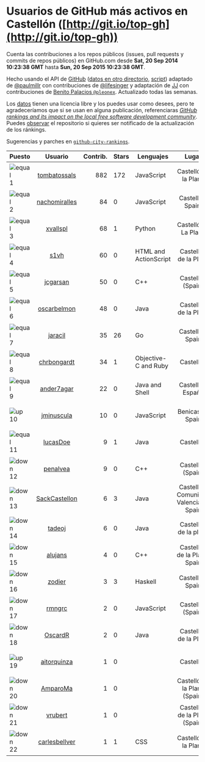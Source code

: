 
# Usuarios de GitHub más activos en Castellón ([http://git.io/top-gh](http://git.io/top-gh))



  Cuenta las contribuciones a los repos públicos (issues, pull requests y commits de repos públicos) en GitHub.com desde  **Sat, 20 Sep 2014 10:23:38 GMT** hasta **Sun, 20 Sep 2015 10:23:38 GMT**.

  Hecho usando el API de [GitHub](http://github.com) ([datos en otro directorio](https://github.com/JJ/top-github-users-data/tree/master/data), [script](https://github.com/JJ/top-github-users)) adaptado de [@paulmillr](https://github.com/paulmillr) con contribuciones de [@lifesinger](https://github.com/lifesinger) y adaptación de [JJ](http://jj.github.io) con contribuciones de [Benito Palacios `@pleonex`](http://github.com/pleonex). Actualizado todas las semanas.

  Los [datos](https://github.com/JJ/top-github-users-data/tree/master/data) tienen una licencia libre y los puedes usar como desees, pero te agradeceríamos que si se usan en alguna publicación, referenciaras [*GitHub rankings and its impact on the local free software development community*](https://thewinnower.com/papers/github-rankings-and-its-impact-on-the-local-free-software-development-community). Puedes [observar](https://github.com/JJ/top-github-users-data/subscription) el repositorio si quieres ser notificado de la actualización de los ránkings.

  Sugerencias y parches en [`github-city-rankings`](http://github.com/JJ/github-city-rankings).


| Puesto   |  Usuario  |Contrib.| Stars | Lenguajes   |      Lugar      |  Avatar  |
|----------|:---------:|-------:|-------|-------------|:---------------:|----------|
|![equal](https://raw.githubusercontent.com/JJ/github-city-rankings/master/img/equal.gif) 1 | [tombatossals](https://github.com/tombatossals) | 882 | 172 | JavaScript | Castelló de la Plana | <img src='https://avatars1.githubusercontent.com/u/124169?v=3&s=64' width="64" title='David Rubert'> |
|![equal](https://raw.githubusercontent.com/JJ/github-city-rankings/master/img/equal.gif) 2 | [nachomiralles](https://github.com/nachomiralles) | 84 | 0 | JavaScript | Castellón, Spain. | <img src='https://avatars1.githubusercontent.com/u/4831513?v=3&s=64' width="64" title='Nacho Miralles'> |
|![equal](https://raw.githubusercontent.com/JJ/github-city-rankings/master/img/equal.gif) 3 | [xvallspl](https://github.com/xvallspl) | 68 | 1 | Python | Castelló de La Plana | <img src='https://avatars0.githubusercontent.com/u/867299?v=3&s=64' width="64" title='Xavier'> |
|![equal](https://raw.githubusercontent.com/JJ/github-city-rankings/master/img/equal.gif) 4 | [s1vh](https://github.com/s1vh) | 60 | 0 | HTML and ActionScript | Castellón de la Plana | <img src='https://avatars2.githubusercontent.com/u/9099118?v=3&s=64' width="64" title='Miguel Campins'> |
|![equal](https://raw.githubusercontent.com/JJ/github-city-rankings/master/img/equal.gif) 5 | [jcgarsan](https://github.com/jcgarsan) | 50 | 0 | C++ | Castellón (Spain) | <img src='https://avatars0.githubusercontent.com/u/5547857?v=3&s=64' width="64" title='Juan Carlos García'> |
|![equal](https://raw.githubusercontent.com/JJ/github-city-rankings/master/img/equal.gif) 6 | [oscarbelmon](https://github.com/oscarbelmon) | 48 | 0 | Java | Castellón de la Plana | <img src='https://avatars3.githubusercontent.com/u/4066452?v=3&s=64' width="64" title='Óscar Belmonte Fernández'> |
|![equal](https://raw.githubusercontent.com/JJ/github-city-rankings/master/img/equal.gif) 7 | [jaracil](https://github.com/jaracil) | 35 | 26 | Go | Castellón, Spain | <img src='https://avatars3.githubusercontent.com/u/6370372?v=3&s=64' width="64" title='José Luis Aracil Gómez del Campo'> |
|![equal](https://raw.githubusercontent.com/JJ/github-city-rankings/master/img/equal.gif) 8 | [chrbongardt](https://github.com/chrbongardt) | 34 | 1 | Objective-C and Ruby | Castellón | <img src='https://avatars0.githubusercontent.com/u/2834466?v=3&s=64' width="64" title='Christian Bongardt'> |
|![equal](https://raw.githubusercontent.com/JJ/github-city-rankings/master/img/equal.gif) 9 | [ander7agar](https://github.com/ander7agar) | 22 | 0 | Java and Shell | Castellón, España | <img src='https://avatars1.githubusercontent.com/u/6875232?v=3&s=64' width="64" title='Andersson Gabriel'> |
|![up](https://raw.githubusercontent.com/JJ/github-city-rankings/master/img/up.gif) 10 | [jminuscula](https://github.com/jminuscula) | 10 | 0 | JavaScript | Benicasim, Spain | <img src='https://avatars3.githubusercontent.com/u/209764?v=3&s=64' width="64" title='Jacobo Tarragón'> |
|![equal](https://raw.githubusercontent.com/JJ/github-city-rankings/master/img/equal.gif) 11 | [lucasDoe](https://github.com/lucasDoe) | 9 | 1 | Java | Castellón | <img src='https://avatars1.githubusercontent.com/u/651637?v=3&s=64' width="64" title='Lucas Doe Santos'> |
|![down](https://raw.githubusercontent.com/JJ/github-city-rankings/master/img/down.gif) 12 | [penalvea](https://github.com/penalvea) | 9 | 0 | C++ | Castellón (Spain) | <img src='https://avatars0.githubusercontent.com/u/4102114?v=3&s=64' width="64" title='Toni Peñalver'> |
|![down](https://raw.githubusercontent.com/JJ/github-city-rankings/master/img/down.gif) 13 | [SackCastellon](https://github.com/SackCastellon) | 6 | 3 | Java | Castellón, Comunidad Valenciana, Spain | <img src='https://avatars0.githubusercontent.com/u/5330355?v=3&s=64' width="64" title='SackCastellon'> |
|![down](https://raw.githubusercontent.com/JJ/github-city-rankings/master/img/down.gif) 14 | [tadeoj](https://github.com/tadeoj) | 6 | 0 | Java | Castellón de la plana | <img src='https://avatars2.githubusercontent.com/u/5433570?v=3&s=64' width="64" title='Tadeo Julián Segarra'> |
|![down](https://raw.githubusercontent.com/JJ/github-city-rankings/master/img/down.gif) 15 | [alujans](https://github.com/alujans) | 4 | 0 | C++ | Castellón de la Plana, Spain | <img src='https://avatars1.githubusercontent.com/u/6684262?v=3&s=64' width="64" title='Alejandro Luján López'> |
|![down](https://raw.githubusercontent.com/JJ/github-city-rankings/master/img/down.gif) 16 | [zodier](https://github.com/zodier) | 3 | 3 | Haskell | Castellón, Spain | <img src='https://avatars3.githubusercontent.com/u/480371?v=3&s=64' width="64" title='zodier'> |
|![down](https://raw.githubusercontent.com/JJ/github-city-rankings/master/img/down.gif) 17 | [rmngrc](https://github.com/rmngrc) | 2 | 0 | JavaScript | Castellón (Spain) | <img src='https://avatars3.githubusercontent.com/u/1866422?v=3&s=64' width="64" title='Ramón García'> |
|![down](https://raw.githubusercontent.com/JJ/github-city-rankings/master/img/down.gif) 18 | [OscardR](https://github.com/OscardR) | 2 | 0 | Java | Castellón de la Plana | <img src='https://avatars3.githubusercontent.com/u/1676200?v=3&s=64' width="64" title='Óscar Gómez'> |
|![up](https://raw.githubusercontent.com/JJ/github-city-rankings/master/img/up.gif) 19 | [aitorquinza](https://github.com/aitorquinza) | 1 | 0 |  | Castellón | <img src='https://avatars0.githubusercontent.com/u/2361502?v=3&s=64' width="64" title='Aitor Quinza'> |
|![down](https://raw.githubusercontent.com/JJ/github-city-rankings/master/img/down.gif) 20 | [AmparoMa](https://github.com/AmparoMa) | 1 | 0 |  | Castelló de la Plana (Spain) | <img src='https://avatars2.githubusercontent.com/u/8608395?v=3&s=64' width="64" title='Amparo Maset-Llaudes'> |
|![down](https://raw.githubusercontent.com/JJ/github-city-rankings/master/img/down.gif) 21 | [vrubert](https://github.com/vrubert) | 1 | 0 |  | Castellón de la Plana (Spain) | <img src='https://avatars3.githubusercontent.com/u/3628879?v=3&s=64' width="64" title='David Rubert'> |
|![down](https://raw.githubusercontent.com/JJ/github-city-rankings/master/img/down.gif) 22 | [carlesbellver](https://github.com/carlesbellver) | 1 | 1 | CSS | Castelló de la Plana | <img src='https://avatars0.githubusercontent.com/u/129889?v=3&s=64' width="64" title='Carles Bellver Torlà'> |
